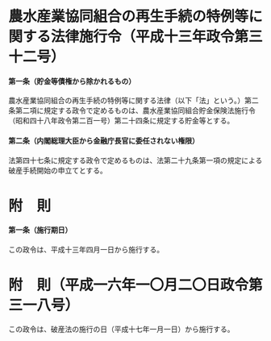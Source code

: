 # 農水産業協同組合の再生手続の特例等に関する法律施行令（平成十三年政令第三十二号）
#### 第一条（貯金等債権から除かれるもの）
農水産業協同組合の再生手続の特例等に関する法律（以下「法」という。）第二条第二項に規定する政令で定めるものは、農水産業協同組合貯金保険法施行令（昭和四十八年政令第二百一号）第二十四条に規定する貯金等とする。
#### 第二条（内閣総理大臣から金融庁長官に委任されない権限）
法第四十七条に規定する政令で定めるものは、法第二十九条第一項の規定による破産手続開始の申立てとする。
# 附　則
#### 第一条（施行期日）
この政令は、平成十三年四月一日から施行する。
# 附　則（平成一六年一〇月二〇日政令第三一八号）
この政令は、破産法の施行の日（平成十七年一月一日）から施行する。
